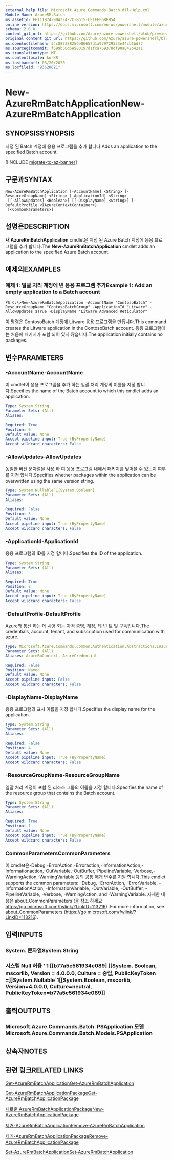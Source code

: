 ```yaml
---
external help file: Microsoft.Azure.Commands.Batch.dll-Help.xml
Module Name: AzureRM.Batch
ms.assetid: FF111B74-90A3-4F7C-B515-CE1EEF68EB54
online version: https://docs.microsoft.com/en-us/powershell/module/azurerm.batch/new-azurermbatchapplication
schema: 2.0.0
content_git_url: https://github.com/Azure/azure-powershell/blob/preview/src/ResourceManager/AzureBatch/Commands.Batch/help/New-AzureRmBatchApplication.md
original_content_git_url: https://github.com/Azure/azure-powershell/blob/preview/src/ResourceManager/AzureBatch/Commands.Batch/help/New-AzureRmBatchApplication.md
ms.openlocfilehash: 34c887388256e86657d1a979729333e44cb1bd77
ms.sourcegitcommit: f599b50d5e980197d1fca769378df90a842b42a1
ms.translationtype: MT
ms.contentlocale: ko-KR
ms.lasthandoff: 08/20/2020
ms.locfileid: "93528621"
---
```

# <span data-ttu-id="cdf98-101">New-AzureRmBatchApplication</span><span class="sxs-lookup"><span data-stu-id="cdf98-101">New-AzureRmBatchApplication</span></span>

## <span data-ttu-id="cdf98-102">SYNOPSIS</span><span class="sxs-lookup"><span data-stu-id="cdf98-102">SYNOPSIS</span></span>
<span data-ttu-id="cdf98-103">지정 된 Batch 계정에 응용 프로그램을 추가 합니다.</span><span class="sxs-lookup"><span data-stu-id="cdf98-103">Adds an application to the specified Batch account.</span></span>

[!INCLUDE [migrate-to-az-banner](../../includes/migrate-to-az-banner.md)]

## <span data-ttu-id="cdf98-104">구문과</span><span class="sxs-lookup"><span data-stu-id="cdf98-104">SYNTAX</span></span>

```
New-AzureRmBatchApplication [-AccountName] <String> [-ResourceGroupName] <String> [-ApplicationId] <String>
 [[-AllowUpdates] <Boolean>] [[-DisplayName] <String>] [-DefaultProfile <IAzureContextContainer>]
 [<CommonParameters>]
```

## <span data-ttu-id="cdf98-105">설명은</span><span class="sxs-lookup"><span data-stu-id="cdf98-105">DESCRIPTION</span></span>
<span data-ttu-id="cdf98-106">**새 AzureRmBatchApplication** cmdlet은 지정 된 Azure Batch 계정에 응용 프로그램을 추가 합니다.</span><span class="sxs-lookup"><span data-stu-id="cdf98-106">The **New-AzureRmBatchApplication** cmdlet adds an application to the specified Azure Batch account.</span></span>

## <span data-ttu-id="cdf98-107">예제의</span><span class="sxs-lookup"><span data-stu-id="cdf98-107">EXAMPLES</span></span>

### <span data-ttu-id="cdf98-108">예제 1: 일괄 처리 계정에 빈 응용 프로그램 추가</span><span class="sxs-lookup"><span data-stu-id="cdf98-108">Example 1: Add an empty application to a Batch account</span></span>
```
PS C:\>New-AzureRmBatchApplication -AccountName "ContosoBatch" -ResourceGroupName "ContosoBatchGroup" -ApplicationId "Litware" -AllowUpdates $True -DisplayName "Litware Advanced Reticulator"
```

<span data-ttu-id="cdf98-109">이 명령은 ContosoBatch 계정에 Litware 응용 프로그램을 만듭니다.</span><span class="sxs-lookup"><span data-stu-id="cdf98-109">This command creates the Litware application in the ContosoBatch account.</span></span>
<span data-ttu-id="cdf98-110">응용 프로그램에는 처음에 패키지가 포함 되어 있지 않습니다.</span><span class="sxs-lookup"><span data-stu-id="cdf98-110">The application initially contains no packages.</span></span>

## <span data-ttu-id="cdf98-111">변수</span><span class="sxs-lookup"><span data-stu-id="cdf98-111">PARAMETERS</span></span>

### <span data-ttu-id="cdf98-112">-AccountName</span><span class="sxs-lookup"><span data-stu-id="cdf98-112">-AccountName</span></span>
<span data-ttu-id="cdf98-113">이 cmdlet이 응용 프로그램을 추가 하는 일괄 처리 계정의 이름을 지정 합니다.</span><span class="sxs-lookup"><span data-stu-id="cdf98-113">Specifies the name of the Batch account to which this cmdlet adds an application.</span></span>

```yaml
Type: System.String
Parameter Sets: (All)
Aliases:

Required: True
Position: 0
Default value: None
Accept pipeline input: True (ByPropertyName)
Accept wildcard characters: False
```

### <span data-ttu-id="cdf98-114">-AllowUpdates</span><span class="sxs-lookup"><span data-stu-id="cdf98-114">-AllowUpdates</span></span>
<span data-ttu-id="cdf98-115">동일한 버전 문자열을 사용 하 여 응용 프로그램 내에서 패키지를 덮어쓸 수 있는지 여부를 지정 합니다.</span><span class="sxs-lookup"><span data-stu-id="cdf98-115">Specifies whether packages within the application can be overwritten using the same version string.</span></span>

```yaml
Type: System.Nullable`1[System.Boolean]
Parameter Sets: (All)
Aliases:

Required: False
Position: 3
Default value: None
Accept pipeline input: True (ByPropertyName)
Accept wildcard characters: False
```

### <span data-ttu-id="cdf98-116">-ApplicationId</span><span class="sxs-lookup"><span data-stu-id="cdf98-116">-ApplicationId</span></span>
<span data-ttu-id="cdf98-117">응용 프로그램의 ID를 지정 합니다.</span><span class="sxs-lookup"><span data-stu-id="cdf98-117">Specifies the ID of the application.</span></span>

```yaml
Type: System.String
Parameter Sets: (All)
Aliases:

Required: True
Position: 2
Default value: None
Accept pipeline input: True (ByPropertyName)
Accept wildcard characters: False
```

### <span data-ttu-id="cdf98-118">-DefaultProfile</span><span class="sxs-lookup"><span data-stu-id="cdf98-118">-DefaultProfile</span></span>
<span data-ttu-id="cdf98-119">Azure와 통신 하는 데 사용 되는 자격 증명, 계정, 테 넌 트 및 구독입니다.</span><span class="sxs-lookup"><span data-stu-id="cdf98-119">The credentials, account, tenant, and subscription used for communication with azure.</span></span>

```yaml
Type: Microsoft.Azure.Commands.Common.Authentication.Abstractions.IAzureContextContainer
Parameter Sets: (All)
Aliases: AzureRmContext, AzureCredential

Required: False
Position: Named
Default value: None
Accept pipeline input: False
Accept wildcard characters: False
```

### <span data-ttu-id="cdf98-120">-DisplayName</span><span class="sxs-lookup"><span data-stu-id="cdf98-120">-DisplayName</span></span>
<span data-ttu-id="cdf98-121">응용 프로그램의 표시 이름을 지정 합니다.</span><span class="sxs-lookup"><span data-stu-id="cdf98-121">Specifies the display name for the application.</span></span>

```yaml
Type: System.String
Parameter Sets: (All)
Aliases:

Required: False
Position: 4
Default value: None
Accept pipeline input: True (ByPropertyName)
Accept wildcard characters: False
```

### <span data-ttu-id="cdf98-122">-ResourceGroupName</span><span class="sxs-lookup"><span data-stu-id="cdf98-122">-ResourceGroupName</span></span>
<span data-ttu-id="cdf98-123">일괄 처리 계정이 포함 된 리소스 그룹의 이름을 지정 합니다.</span><span class="sxs-lookup"><span data-stu-id="cdf98-123">Specifies the name of the resource group that contains the Batch account.</span></span>

```yaml
Type: System.String
Parameter Sets: (All)
Aliases:

Required: True
Position: 1
Default value: None
Accept pipeline input: True (ByPropertyName)
Accept wildcard characters: False
```

### <span data-ttu-id="cdf98-124">CommonParameters</span><span class="sxs-lookup"><span data-stu-id="cdf98-124">CommonParameters</span></span>
<span data-ttu-id="cdf98-125">이 cmdlet은-Debug,-ErrorAction,-Erroraction,-InformationAction,-Informationaction,-OutVariable,-OutBuffer,-PipelineVariable,-Verbose,-WarningAction,-WarningVariable 등의 공통 매개 변수를 지원 합니다.</span><span class="sxs-lookup"><span data-stu-id="cdf98-125">This cmdlet supports the common parameters: -Debug, -ErrorAction, -ErrorVariable, -InformationAction, -InformationVariable, -OutVariable, -OutBuffer, -PipelineVariable, -Verbose, -WarningAction, and -WarningVariable.</span></span> <span data-ttu-id="cdf98-126">자세한 내용은 about_CommonParameters (을 참조 하세요 https://go.microsoft.com/fwlink/?LinkID=113216) .</span><span class="sxs-lookup"><span data-stu-id="cdf98-126">For more information, see about_CommonParameters (https://go.microsoft.com/fwlink/?LinkID=113216).</span></span>

## <span data-ttu-id="cdf98-127">입력</span><span class="sxs-lookup"><span data-stu-id="cdf98-127">INPUTS</span></span>

### <span data-ttu-id="cdf98-128">System. 문자열</span><span class="sxs-lookup"><span data-stu-id="cdf98-128">System.String</span></span>

### <span data-ttu-id="cdf98-129">시스템 Null 허용 ' 1 [[b77a5c561934e089] [[System. Boolean, mscorlib, Version = 4.0.0.0, Culture = 중립, PublicKeyToken =]]</span><span class="sxs-lookup"><span data-stu-id="cdf98-129">System.Nullable\`1[[System.Boolean, mscorlib, Version=4.0.0.0, Culture=neutral, PublicKeyToken=b77a5c561934e089]]</span></span>

## <span data-ttu-id="cdf98-130">출력</span><span class="sxs-lookup"><span data-stu-id="cdf98-130">OUTPUTS</span></span>

### <span data-ttu-id="cdf98-131">Microsoft.Azure.Commands.Batch. PSApplication 모델</span><span class="sxs-lookup"><span data-stu-id="cdf98-131">Microsoft.Azure.Commands.Batch.Models.PSApplication</span></span>

## <span data-ttu-id="cdf98-132">상속자</span><span class="sxs-lookup"><span data-stu-id="cdf98-132">NOTES</span></span>

## <span data-ttu-id="cdf98-133">관련 링크</span><span class="sxs-lookup"><span data-stu-id="cdf98-133">RELATED LINKS</span></span>

[<span data-ttu-id="cdf98-134">Get-AzureRmBatchApplication</span><span class="sxs-lookup"><span data-stu-id="cdf98-134">Get-AzureRmBatchApplication</span></span>](./Get-AzureRmBatchApplication.md)

[<span data-ttu-id="cdf98-135">Get-AzureRmBatchApplicationPackage</span><span class="sxs-lookup"><span data-stu-id="cdf98-135">Get-AzureRmBatchApplicationPackage</span></span>](./Get-AzureRmBatchApplicationPackage.md)

[<span data-ttu-id="cdf98-136">새로운 AzureRmBatchApplicationPackage</span><span class="sxs-lookup"><span data-stu-id="cdf98-136">New-AzureRmBatchApplicationPackage</span></span>](./New-AzureRmBatchApplicationPackage.md)

[<span data-ttu-id="cdf98-137">제거-AzureRmBatchApplication</span><span class="sxs-lookup"><span data-stu-id="cdf98-137">Remove-AzureRmBatchApplication</span></span>](./Remove-AzureRmBatchApplication.md)

[<span data-ttu-id="cdf98-138">제거-AzureRmBatchApplicationPackage</span><span class="sxs-lookup"><span data-stu-id="cdf98-138">Remove-AzureRmBatchApplicationPackage</span></span>](./Remove-AzureRmBatchApplicationPackage.md)

[<span data-ttu-id="cdf98-139">Set-AzureRmBatchApplication</span><span class="sxs-lookup"><span data-stu-id="cdf98-139">Set-AzureRmBatchApplication</span></span>](./Set-AzureRmBatchApplication.md)


